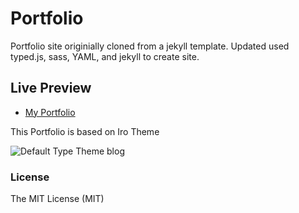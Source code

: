Portfolio
=======

Portfolio site originially cloned from a jekyll template. Updated used typed.js, sass, YAML, and jekyll to create site.

Live Preview
---------
* [My Portfolio](http://sarahinion.com)

This Portfolio is based on Iro Theme

![Default Type Theme blog](https://bloc-global-assets.s3.amazonaws.com/portfolio/portfolio-iro.png)

### License
The MIT License (MIT)
